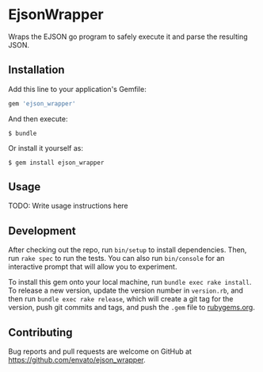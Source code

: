 # EjsonWrapper

Wraps the EJSON go program to safely execute it and parse the resulting JSON.

## Installation

Add this line to your application's Gemfile:

```ruby
gem 'ejson_wrapper'
```

And then execute:

    $ bundle

Or install it yourself as:

    $ gem install ejson_wrapper

## Usage

TODO: Write usage instructions here

## Development

After checking out the repo, run `bin/setup` to install dependencies. Then, run `rake spec` to run the tests. You can also run `bin/console` for an interactive prompt that will allow you to experiment.

To install this gem onto your local machine, run `bundle exec rake install`. To release a new version, update the version number in `version.rb`, and then run `bundle exec rake release`, which will create a git tag for the version, push git commits and tags, and push the `.gem` file to [rubygems.org](https://rubygems.org).

## Contributing

Bug reports and pull requests are welcome on GitHub at https://github.com/envato/ejson_wrapper.
